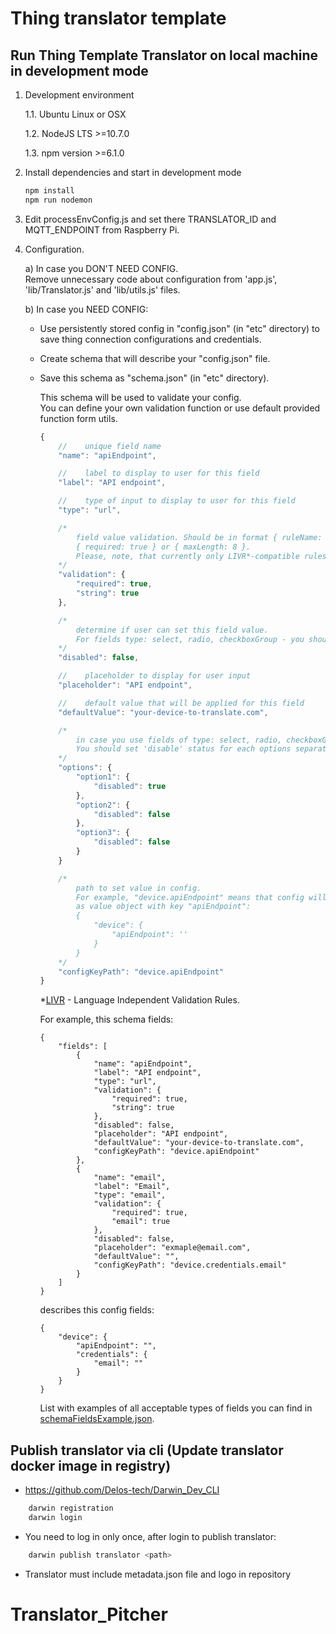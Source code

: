 # Thing translator template

## Run Thing Template Translator on local machine in development mode

1. Development environment

    1.1. Ubuntu Linux or OSX

    1.2. NodeJS LTS >=10.7.0

    1.3. npm version >=6.1.0

2. Install dependencies and start in development mode

    ```bash
    npm install
    npm run nodemon
    ```

3. Edit processEnvConfig.js and set there TRANSLATOR_ID and MQTT_ENDPOINT from Raspberry Pi.

4. Configuration.

    a) In case you DON'T NEED CONFIG.\
    Remove unnecessary code about configuration from 'app.js', 'lib/Translator.js' and 'lib/utils.js' files.

    b) In case you NEED CONFIG:
    - Use persistently stored config in "config.json" (in "etc" directory) to save thing connection configurations and credentials.

    - Create schema that will describe your "config.json" file.
    - Save this schema as "schema.json" (in "etc" directory).

        This schema will be used to validate your config.\
        You can define your own validation function or use default provided function form utils.

        ```javascript
        {
            //    unique field name
            "name": "apiEndpoint",

            //    label to display to user for this field
            "label": "API endpoint",

            //    type of input to display to user for this field
            "type": "url",

            /*
                field value validation. Should be in format { ruleName: ruleValue }. RuleValue can be set to "true" or some value. For example,
                { required: true } or { maxLength: 8 }.
                Please, note, that currently only LIVR*-compatible rules will be applied to user input value.
            */
            "validation": {
                "required": true,
                "string": true
            },

            /*
                determine if user can set this field value.
                For fields type: select, radio, checkboxGroup - you should omit this field and set 'disable' status for each option separately.
            */
            "disabled": false,

            //    placeholder to display for user input
            "placeholder": "API endpoint",

            //    default value that will be applied for this field
            "defaultValue": "your-device-to-translate.com",

            /*
                in case you use fields of type: select, radio, checkboxGroup - you must provide options for user to select.
                You should set 'disable' status for each options separately.
            */
            "options": {
                "option1": {
                    "disabled": true
                },
                "option2": {
                    "disabled": false
                },
                "option3": {
                    "disabled": false
                }
            }

            /*
                path to set value in config.
                For example, "device.apiEndpoint" means that config will have root object with field "config" that will have
                as value object with key "apiEndpoint":
                {
                    "device": {
                        "apiEndpoint": ''
                    }
                }
            */
            "configKeyPath": "device.apiEndpoint"
        }
        ```

        *[LIVR](http://livr-spec.org/) - Language Independent Validation Rules.

        For example, this schema fields:

        ```
        {
            "fields": [
                {
                    "name": "apiEndpoint",
                    "label": "API endpoint",
                    "type": "url",
                    "validation": {
                        "required": true,
                        "string": true
                    },
                    "disabled": false,
                    "placeholder": "API endpoint",
                    "defaultValue": "your-device-to-translate.com",
                    "configKeyPath": "device.apiEndpoint"
                },
                {
                    "name": "email",
                    "label": "Email",
                    "type": "email",
                    "validation": {
                        "required": true,
                        "email": true
                    },
                    "disabled": false,
                    "placeholder": "exmaple@email.com",
                    "defaultValue": "",
                    "configKeyPath": "device.credentials.email"
                }
            ]
        }
         ```
        describes this config fields:

        ```
        {
            "device": {
                "apiEndpoint": "",
                "credentials": {
                    "email": ""
                }
            }
        }
        ```

        List with examples of all acceptable types of fields you can find in [schemaFieldsExample.json](./etc/schemaFieldsExample.json).


## Publish translator via cli (Update translator docker image in registry)
- https://github.com/Delos-tech/Darwin_Dev_CLI

```bash
    darwin registration
    darwin login
```
- You need to log in only once, after login to publish translator:
```bash
    darwin publish translator <path>
```
- Translator must include metadata.json file and logo in repository
# Translator_Pitcher
